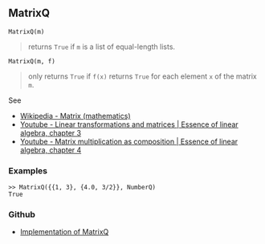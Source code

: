 ## MatrixQ

```
MatrixQ(m)
```

> returns `True` if `m` is a list of equal-length lists.

```
MatrixQ(m, f)
```

> only returns `True` if `f(x)`  returns `True` for each element `x` of the matrix `m`.

See
* [Wikipedia - Matrix (mathematics)](https://en.wikipedia.org/wiki/Matrix_(mathematics))
* [Youtube - Linear transformations and matrices | Essence of linear algebra, chapter 3](https://youtu.be/kYB8IZa5AuE)
* [Youtube - Matrix multiplication as composition | Essence of linear algebra, chapter 4](https://youtu.be/XkY2DOUCWMU)

### Examples

```
>> MatrixQ({{1, 3}, {4.0, 3/2}}, NumberQ)
True
```

### Github

* [Implementation of MatrixQ](https://github.com/axkr/symja_android_library/blob/master/symja_android_library/matheclipse-core/src/main/java/org/matheclipse/core/builtin/PredicateQ.java#L647) 
